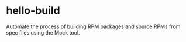 # hello-build
Automate the process of building RPM packages and source RPMs from spec files using the Mock tool.
